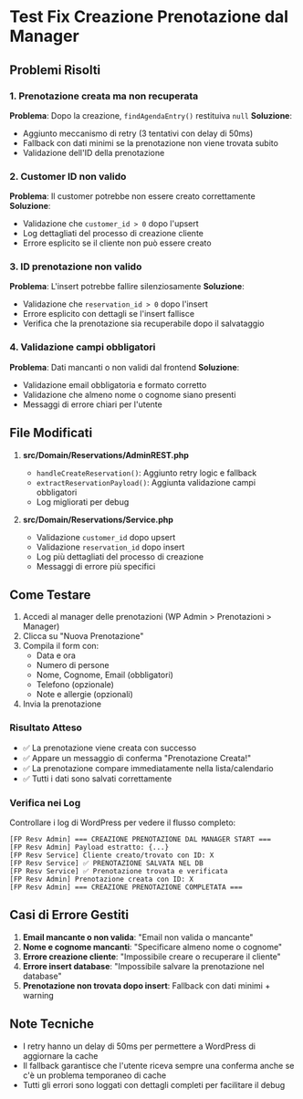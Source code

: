 # Test Fix Creazione Prenotazione dal Manager

## Problemi Risolti

### 1. Prenotazione creata ma non recuperata
**Problema**: Dopo la creazione, `findAgendaEntry()` restituiva `null`
**Soluzione**: 
- Aggiunto meccanismo di retry (3 tentativi con delay di 50ms)
- Fallback con dati minimi se la prenotazione non viene trovata subito
- Validazione dell'ID della prenotazione

### 2. Customer ID non valido
**Problema**: Il customer potrebbe non essere creato correttamente
**Soluzione**:
- Validazione che `customer_id > 0` dopo l'upsert
- Log dettagliati del processo di creazione cliente
- Errore esplicito se il cliente non può essere creato

### 3. ID prenotazione non valido
**Problema**: L'insert potrebbe fallire silenziosamente
**Soluzione**:
- Validazione che `reservation_id > 0` dopo l'insert
- Errore esplicito con dettagli se l'insert fallisce
- Verifica che la prenotazione sia recuperabile dopo il salvataggio

### 4. Validazione campi obbligatori
**Problema**: Dati mancanti o non validi dal frontend
**Soluzione**:
- Validazione email obbligatoria e formato corretto
- Validazione che almeno nome o cognome siano presenti
- Messaggi di errore chiari per l'utente

## File Modificati

1. **src/Domain/Reservations/AdminREST.php**
   - `handleCreateReservation()`: Aggiunto retry logic e fallback
   - `extractReservationPayload()`: Aggiunta validazione campi obbligatori
   - Log migliorati per debug

2. **src/Domain/Reservations/Service.php**
   - Validazione `customer_id` dopo upsert
   - Validazione `reservation_id` dopo insert
   - Log più dettagliati del processo di creazione
   - Messaggi di errore più specifici

## Come Testare

1. Accedi al manager delle prenotazioni (WP Admin > Prenotazioni > Manager)
2. Clicca su "Nuova Prenotazione"
3. Compila il form con:
   - Data e ora
   - Numero di persone
   - Nome, Cognome, Email (obbligatori)
   - Telefono (opzionale)
   - Note e allergie (opzionali)
4. Invia la prenotazione

### Risultato Atteso
- ✅ La prenotazione viene creata con successo
- ✅ Appare un messaggio di conferma "Prenotazione Creata!"
- ✅ La prenotazione compare immediatamente nella lista/calendario
- ✅ Tutti i dati sono salvati correttamente

### Verifica nei Log
Controllare i log di WordPress per vedere il flusso completo:
```
[FP Resv Admin] === CREAZIONE PRENOTAZIONE DAL MANAGER START ===
[FP Resv Admin] Payload estratto: {...}
[FP Resv Service] Cliente creato/trovato con ID: X
[FP Resv Service] ✅ PRENOTAZIONE SALVATA NEL DB
[FP Resv Service] ✅ Prenotazione trovata e verificata
[FP Resv Admin] Prenotazione creata con ID: X
[FP Resv Admin] === CREAZIONE PRENOTAZIONE COMPLETATA ===
```

## Casi di Errore Gestiti

1. **Email mancante o non valida**: "Email non valida o mancante"
2. **Nome e cognome mancanti**: "Specificare almeno nome o cognome"  
3. **Errore creazione cliente**: "Impossibile creare o recuperare il cliente"
4. **Errore insert database**: "Impossibile salvare la prenotazione nel database"
5. **Prenotazione non trovata dopo insert**: Fallback con dati minimi + warning

## Note Tecniche

- I retry hanno un delay di 50ms per permettere a WordPress di aggiornare la cache
- Il fallback garantisce che l'utente riceva sempre una conferma anche se c'è un problema temporaneo di cache
- Tutti gli errori sono loggati con dettagli completi per facilitare il debug
